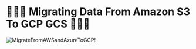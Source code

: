 # 👨🏼‍💻 Migrating Data From Amazon S3 To GCP GCS 👨🏼‍💻
![MigrateFromAWSandAzureToGCP!](https://lucid.app/publicSegments/view/124eabd7-7d3d-4ee7-ada8-887b4b9e655e/image.png)
